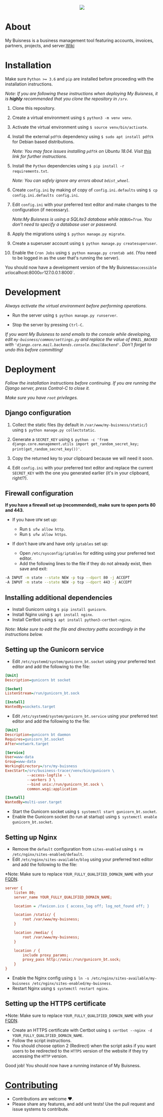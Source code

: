 <p align="center"> <img src="https://miro.medium.com/max/2600/1*ZuM5Oa59qIP1mVIV8C-WUw.gif">

# About

My Buisness is a business management tool featuring accounts, invoices, partners, projects, and server.[Wiki](https://github.com/GDGSNF/My-Business/wiki)

# Installation

Make sure `Python >= 3.6` and `pip` are installed before proceeding with the installation instructions.

_Note: If you are following these instructions when deploying My Buisness, it is **highly** recommended that you clone the repository in `/srv`._

1. Clone this repository.

2. Create a virtual environment using `$ python3 -m venv venv`.

3. Activate the virtual environment using `$ source venv/bin/activate`.

4. Install the external `pdftk` dependency using `$ sudo apt install pdftk` for Debian based distributions.

    _Note: You may face issues installing `pdftk` on Ubuntu 18.04. Visit [this](https://askubuntu.com/questions/1028522/how-can-i-install-pdftk-in-ubuntu-18-04-and-later) link for further instructions._

5. Install the `Python` dependencies using `$ pip install -r requirements.txt`.

    _Note: You can safely ignore any errors about `bdist_wheel`._

6. Create `config.ini` by making of copy of `config.ini.defaults` using `$ cp config.ini.defaults config.ini`.

7. Edit `config.ini` with your preferred text editor and make changes to the configuration (if necessary).

    _Note:My Buisness is using a SQLite3 database while `DEBUG=True`. You don't need to specify a database user or password._

8. Apply the migrations using `$ python manage.py migrate`.

9. Create a superuser account using `$ python manage.py createsuperuser`.

10. Enable the `Cron Jobs` using `$ python manage.py crontab add`. (You need to be logged in as the user that's running the server).

You should now have a development version of the My Buisness`accessible at`localhost:8000`or`127.0.0.1:8000`.

# Development

_Always activate the virtual environment before performing operations._

- Run the server using `$ python manage.py runserver`.

- Stop the server by pressing `Ctrl-C`.

_If you want My Buisness to send emails to the console while developing, edit `my-buisness/common/settings.py` and replace the value of `EMAIL_BACKED` with `'django.core.mail.backends.console.EmailBackend'`. Don't forget to undo this before committing!_

# Deployment

_Follow the installation instructions before continuing. If you are running the Django server, press Control-C to close it._

_Make sure you have `root` privileges._

## Django configuration

1. Collect the static files (by default in `/var/www/my-buisness/static/`) using `$ python manage.py collectstatic`.

2. Generate a `SECRET_KEY` using `$ python -c 'from django.core.management.utils import get_random_secret_key; print(get_random_secret_key())'`.

3. Copy the returned key to your clipboard because we will need it soon.

4. Edit `config.ini` with your preferred text editor and replace the current `SECRET_KEY` with the one you generated earlier (it's in your clipboard, right!?).

## Firewall configuration

**If you have a firewall set up (recommended), make sure to open ports 80 and 443.**

- If you have `UFW` set up:

  - Run `$ ufw allow http`.
  - Run `$ ufw allow https`.

- If don't have `UFW` and have only `iptables` set up:
  - Open `/etc/sysconfig/iptables` for editing using your preferred text editor.
  - Add the following lines to the file if they do not already exist, then save and exit:

```bash
-A INPUT -m state --state NEW -p tcp --dport 80 -j ACCEPT
-A INPUT -m state --state NEW -p tcp --dport 443 -j ACCEPT
```

## Installing additional dependencies

- Install Gunicorn using `$ pip install gunicorn`.
- Install Nginx using `$ apt install nginx`.
- Install Certbot using `$ apt install python3-certbot-nginx`.

_Note: Make sure to edit the file and directory paths accordingly in the instructions below._

## Setting up the Gunicorn service

- Edit `/etc/systemd/system/gunicorn_bt.socket` using your preferred text editor and add the following to the file:

```ini
[Unit]
Description=gunicorn bt socket

[Socket]
ListenStream=/run/gunicorn_bt.sock

[Install]
WantedBy=sockets.target
```

- Edit `/etc/systemd/system/gunicorn_bt.service` using your preferred text editor and add the following to the file:

```ini
[Unit]
Description=gunicorn bt daemon
Requires=gunicorn_bt.socket
After=network.target

[Service]
User=www-data
Group=www-data
WorkingDirectory=/srv/my-buisness
ExecStart=/srv/business-tracer/venv/bin/gunicorn \
          --access-logfile - \
          --workers 3 \
          --bind unix:/run/gunicorn_bt.sock \
          common.wsgi:application

[Install]
WantedBy=multi-user.target
```

- Start the Gunicorn socket using `$ systemctl start gunicorn_bt.socket`.
- Enable the Gunicorn socket (to run at startup) using `$ systemctl enable gunicorn_bt.socket`.

## Setting up Nginx

- Remove the `default` configuration from `sites-enabled` using `$ rm /etc/nginx/sites-enabled/default`.
- Edit `/etc/nginx/sites-available/blog` using your preferred text editor and add the following to the file:

\*Note: Make sure to replace `YOUR_FULLY_QUALIFIED_DOMAIN_NAME` with your [FQDN](https://en.wikipedia.org/wiki/Fully_qualified_domain_name).

```ini
server {
    listen 80;
    server_name YOUR_FULLY_QUALIFIED_DOMAIN_NAME;

    location = /favicon.ico { access_log off; log_not_found off; }

    location /static/ {
        root /var/www/my-buisness;
    }

    location /media/ {
        root /var/www/my-buisness;
    }

    location / {
        include proxy_params;
        proxy_pass http://unix:/run/gunicorn_bt.sock;
    }
}
```

- Enable the Nginx config using `$ ln -s /etc/nginx/sites-available/my-buisness /etc/nginx/sites-enabled/my-buisness`.
- Restart Nginx using `$ systemctl restart nginx`.

## Setting up the HTTPS certificate

\*Note: Make sure to replace `YOUR_FULLY_QUALIFIED_DOMAIN_NAME` with your [FQDN](https://en.wikipedia.org/wiki/Fully_qualified_domain_name).

- Create an HTTPS certificate with Certbot using `$ certbot --nginx -d YOUR_FULLY_QUALIFIED_DOMAIN_NAME`.
- Follow the script instructions.
- You should choose option 2 (Redirect) when the script asks if you want users to be redirected to the `HTTPS` version of the website if they try accessing the `HTTP` version.

Good job! You should now have a running instance of My Buisness.

# [Contributing](https://github.com/GDGSNF/My-Business/blob/master/CONTRIBUTING.md)

- Contributions are welcome ♥.
- Please share any features, and add unit tests! Use the pull request and issue systems to contribute.
